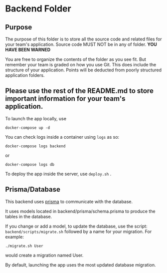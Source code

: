 # Backend Folder

## Purpose
The purpose of this folder is to store all the source code and related files for your team's application. Source code MUST NOT be in any of folder. <strong>YOU HAVE BEEN WARNED</strong>

You are free to organize the contents of the folder as you see fit. But remember your team is graded on how you use Git. This does include the structure of your application. Points will be deducted from poorly structured application folders.

## Please use the rest of the README.md to store important information for your team's application.

To launch the app locally, use

```docker-compose up -d```

You can check logs inside a container using ```logs``` as so:

```docker-compose logs backend```

or

```docker-compose logs db```

To deploy the app inside the server, use ```deploy.sh```  .

## Prisma/Database

This backend uses [prisma](https://www.prisma.io/docs/) to communicate with the database.

It uses models located in backend/prisma/schema.prisma to produce the tables in the database.  

If you change or add a model, to update the database, use the script: ```backend/scripts/migrate.sh``` followed by
a name for your migration. For example:  

```./migrate.sh User```

would create a migration named User.

By default, launching the app uses the most updated database migration.

